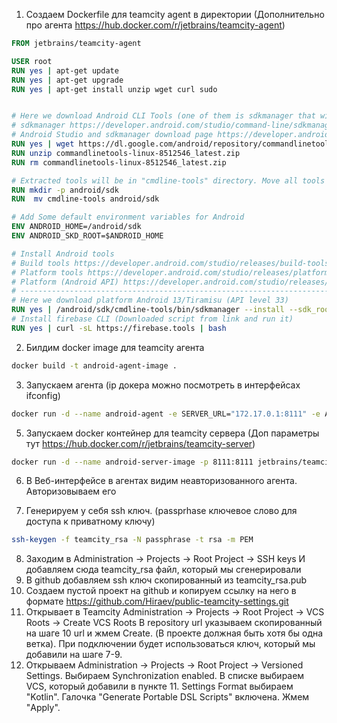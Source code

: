 
1. Создаем Dockerfile для teamcity agent в директории (Дополнительно про агента https://hub.docker.com/r/jetbrains/teamcity-agent)

```Dockerfile
FROM jetbrains/teamcity-agent

USER root
RUN yes | apt-get update
RUN yes | apt-get upgrade
RUN yes | apt-get install unzip wget curl sudo


# Here we download Android CLI Tools (one of them is sdkmanager that will help us to download other tools)
# sdkmanager https://developer.android.com/studio/command-line/sdkmanager
# Android Studio and sdkmanager download page https://developer.android.com/studio#downloads
RUN yes | wget https://dl.google.com/android/repository/commandlinetools-linux-8512546_latest.zip
RUN unzip commandlinetools-linux-8512546_latest.zip
RUN rm commandlinetools-linux-8512546_latest.zip

# Extracted tools will be in "cmdline-tools" directory. Move all tools into "android/sdk" directory
RUN mkdir -p android/sdk
RUN  mv cmdline-tools android/sdk

# Add Some default environment variables for Android
ENV ANDROID_HOME=/android/sdk
ENV ANDROID_SKD_ROOT=$ANDROID_HOME

# Install Android tools
# Build tools https://developer.android.com/studio/releases/build-tools
# Platform tools https://developer.android.com/studio/releases/platform-tools
# Platform (Android API) https://developer.android.com/studio/releases/platforms
# ------------------------------------------------------------------------------
# Here we download platform Android 13/Tiramisu (API level 33)
RUN yes | /android/sdk/cmdline-tools/bin/sdkmanager --install --sdk_root=${ANDROID_HOME} --no_https "platforms;android-33" "build-tools;30.0.2"
# Install firebase CLI (Downloaded script from link and run it)
RUN yes | curl -sL https://firebase.tools | bash

```

2. Билдим docker image для teamcity агента
```bash
docker build -t android-agent-image .
```

3. Запускаем агента (ip докера можно посмотреть в интерфейсах ifconfig)
```bash
docker run -d --name android-agent -e SERVER_URL="172.17.0.1:8111" -e AGENT_NAME="android-agent" android-agent-image
```

5. Запускаем docker контейнер для teamcity сервера (Доп параметры тут https://hub.docker.com/r/jetbrains/teamcity-server)
```bash
docker run -d --name android-server-image -p 8111:8111 jetbrains/teamcity-server
```

6. В Веб-интерфейсе в агентах видим неавторизованного агента. Авторизовываем его

7. Генерируем у себя ssh ключ.  (passprhase ключевое слово для доступа к приватному ключу)
```bash
ssh-keygen -f teamcity_rsa -N passphrase -t rsa -m PEM
```
8. Заходим в Administration -> Projects -> Root Project -> SSH keys И добавляем сюда teamcity_rsa файл, который мы сгенерировали
9. В github добавляем ssh ключ скопированный из teamcity_rsa.pub
10. Создаем пустой проект на github и копируем ссылку на него в формате https://github.com/Hiraev/public-teamcity-settings.git
11. Открывает в Teamcity Administration -> Projects -> Root Project -> VCS Roots -> Create VCS Roots
В repository url указываем скопированный на шаге 10 url и жмем Create. (В проекте должная быть хотя бы одна ветка). При подключении будет использоваться ключ, который мы добавили на шаге 7-9.
12. Открываем Administration -> Projects -> Root Project -> Versioned Settings. Выбираем Synchronization enabled. В списке выбираем VCS, который добавили в пункте 11. Settings Format выбираем "Kotlin". Галочка "Generate Portable DSL Scripts" включена. Жмем "Apply".
